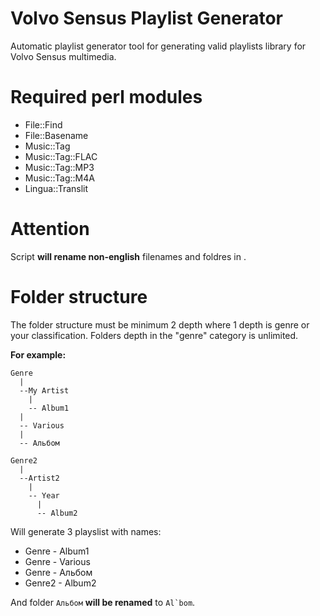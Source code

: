 # Volvo Sensus Playlist Generator
Automatic playlist generator tool for generating valid playlists library for Volvo Sensus multimedia.


# Required perl modules
* File::Find
* File::Basename
* Music::Tag
* Music::Tag::FLAC
* Music::Tag::MP3
* Music::Tag::M4A
* Lingua::Translit

# Attention
Script **will rename non-english** filenames and foldres in .

# Folder structure

The folder structure must be minimum 2 depth where 1 depth is genre or your classification. Folders depth in the "genre" category is unlimited.

**For example:**
```
Genre
  |
  --My Artist
    |
    -- Album1
  |
  -- Various
  |
  -- Альбом

Genre2
  |
  --Artist2
    |
    -- Year
      |
      -- Album2

```
Will generate 3 playslist with names:

* Genre - Album1
* Genre - Various
* Genre - Альбом
* Genre2 - Album2

And folder `Альбом` **will be renamed** to ``Al`bom``.